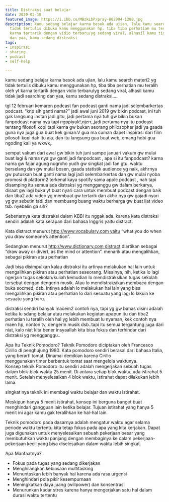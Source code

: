 ```yaml
---
title: Distraksi saat belajar
date: 2020-02-18
featured_image: https://i.ibb.co/MBzkLbP/pray-862994-1280.jpg
description: kamu sedang belajar karna besok ada ujian, lalu kamu search materi2 yg
  tidak tertulis dibuku kamu menggunakan hp, tiba tiba perhatian mu teralih oleh yt
  karna tertarik dengan vidio terbaru/yg sedang viral, alhasil kamu tidak jadi searching
  dan yaa, kamu sedang distraksi
tags:
- inspirasi
- sharing
- podcast
- self-help

---
```

kamu sedang belajar karna besok ada ujian, lalu kamu search materi2 yg tidak tertulis dibuku kamu menggunakan hp, tiba tiba perhatian mu teralih oleh yt karna tertarik dengan vidio terbaru/yg sedang viral, alhasil kamu tidak jadi searching dan yaa, kamu sedang distraksi....

tgl 12 februari kemaren podcast fan podcast ganti nama jadi selembarkertas podcast. “knp sih ganti nama?” jadi awal juni 2019 gw bikin podcast, ini tuh gak langsung instan jadi gitu, jadi pertama nya tuh gw bikin bukan fanpodcast nama nya tapi ngopiyuk!,njerr,,jadi pertama nya itu podcast tentang filosofi kopi tapi karna gw bukan seorang philosopher jadi ya gaada guna nya juga gua buat kek ginian:V gua ma cuman dapet inspirasi dari film pilosofi kopi dah itu aja. dan itu langsung gua buat web, emang hobi gua ngoding kali ya wkwk,. 

sempat vakum dari awal gw bikin tuh juni sampe januari vakum gw mulai buat lagi & nama nya gw ganti jadi fanpodcast  , apa si itu fanpodcast? karna nama gw fajar agung nugroho yudh gw singkat jadi fan gtu. waktu berselang dan gw mulai bosen, gaada statistik audience yg naik, akhrnya gw putuskan buat ganti nama lagi jadi selembarkertas dan gw mulai nyoba promosi di platform2 terkenal kaya spotify sama apple podcast , nah tapi disamping itu semua ada distraksi yg mengganggu gw dalam berkarya, disaat gw lagi buka yt buat nyari cara untuk membuat podcast dengan baik dan tiba2 ada video yg membuat gw tertarik dan akhir nya gw gajadi nyari yg gw sebutin tadi dan membuang buang waktu berharga gw buat liat video tsb. nyebelin ga sih? 

Sebenarnya kata distraksi dalam KBBI itu nggak ada.  karena kata distraksi sendiri adalah kata serapan dari bahasa Inggris yaitu distract.

Kata distract menurut http://www.vocabulary.com yaitu “what you do when you draw someone’s attention”. 

Sedangkan menurut http://www.dictionary.com distract diartikan sebagai “draw away or divert, as the mind or attention”.
menarik atau mengalihkan, sebagai pikiran atau perhatian

Jadi bisa disimpulkan kalau distraksi itu artinya melakukan hal lain untuk mengalihkan pikiran atau perhatian seseorang. Misalnya, nih, ketika lo lagi ngerjain tugas sekolah/kuliah kemudian lo mendistraksikan tugas sekolah tersebut dengan dengerin musik. Atau lo mendistraksikan membaca dengan buka socmed, dsb. Intinya adalah lo melakukan hal lain yang bisa mengalihkan pikiran atau perhatian lo dari sesuatu yang lagi lo lakuin ke sesuatu yang baru.

distraksi sendiri banyak macem2 contoh nya, tapi yg gw bahas disini adalah ketika lu sdang belajar atau melakukan kegiatan apapun itu dan tiba2 perhatian lu teralih oleh hal yg lebih membuat lu nyaman, kek contoh nya maen hp, nonton tv, dengerin musik dsb..tapi itu semua tergantung juga dari niat, kalo niat kita bener insyaallah kita bisa fokus dan terhindar dari distraksi yg mengganggu..

Apa Itu Teknik Pomodoro?
Teknik Pomodoro diciptakan oleh Francesco Cirillo di penghujung 1980. Kata pomodoro sendiri berasal dari bahasa Italia, yang berarti tomat. Dinamai demikian karena Cirillo menggunakan timer berbentuk tomat saat mengelola waktunya.
Konsep teknik Pomodoro itu sendiri adalah mengerjakan sebuah tugas dalam blok-blok waktu 25 menit. Di antara setiap blok waktu, ada istirahat 5 menit. Setelah menyelesaikan 4 blok waktu, istirahat dapat dilakukan lebih lama.

singkat nya teknik ini membagi waktu belajar dan waktu istirahat.

Meskipun hanya 5 menit istirahat, konsep ini berguna banget buat menghindari gangguan lain ketika belajar. Tujuan istirahat yang hanya 5 menit ini agar kamu gak teralihkan ke hal-hal lain.

Teknik pomodoro pada dasarnya adalah mengatur waktu agar selama periode waktu tertentu kita tetap fokus pada apa yang kita kerjakan. Dapat juga digunakan untuk menyelesaikan sebuah pekerjaan besar yang membutuhkan waktu panjang dengan membaginya ke dalam pekerjaan-pekerjaan kecil yang bisa diselesaikan dalam waktu lebih singkat.

Apa Manfaatnya?

* Fokus pada tugas yang sedang dikerjakan
* Menghilangkan kebiasaan multitasking
* Menuntaskan lebih banyak hal karena ada rasa urgensi
* Menghindari pola pikir kesempurnaan
* Meningkatkan daya juang (willpower) dan konsentrasi
* Menurunkan kadar stres karena hanya mengerjakan satu hal dalam durasi waktu tertentu